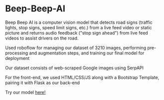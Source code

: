 # Beep-Beep-AI
Beep Beep AI is a computer vision model that detects road signs (traffic lights, stop signs, speed limit signs, etc.) from a live feed video or static picture and returns audio feedback ("stop sign ahead") from live feed videos to assist drivers on the road. 

Used roboflow for managing our dataset of 3210 images, performing pre-processing and augmentation steps, and training our final model for deployment

Our dataset consists of web-scraped Google images using SerpAPI

For the front-end, we used HTML/CSS/JS along with a Bootstrap Template, pairing it with Flask as our back-end

Try our model [here!](https://beep-beep-ai.2023-summer-computer-vision.repl.co/static/index.html)
